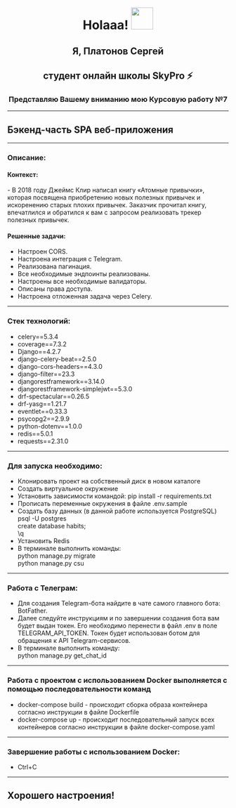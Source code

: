 <h1 align="center">Holaaa! <img src="https://media.giphy.com/media/hvRJCLFzcasrR4ia7z/giphy.gif" width="50"></h1>

<h2 align="center">Я, Платонов Сергей</h2>
<h2 align="center">студент онлайн школы SkyPro ⚡</h2>
<h3 align="center">Представляю Вашему вниманию мою Курсовую работу №7</h3>

***

<h2>Бэкенд-часть SPA веб-приложения</h2>

***

<h3>Описание:</h3>

<h4>Контекст:</h4>
 - В 2018 году Джеймс Клир написал книгу «Атомные привычки», 
    которая посвящена приобретению новых полезных привычек и искоренению старых плохих привычек. 
    Заказчик прочитал книгу, впечатлился и обратился к вам с запросом реализовать трекер полезных привычек.

<h4>Решенные задачи:</h4>

 - Настроен CORS.  
 - Настроена интеграция с Telegram.  
 - Реализована пагинация.  
 - Все необходимые эндпоинты реализованы.  
 - Настроены все необходимые валидаторы.  
 - Описаны права доступа.  
 - Настроена отложенная задача через Celery.

***

<h3>Стек технологий:</h3>

 - celery==5.3.4
 - coverage==7.3.2
 - Django==4.2.7
 - django-celery-beat==2.5.0
 - django-cors-headers==4.3.0
 - django-filter==23.3
 - djangorestframework==3.14.0
 - djangorestframework-simplejwt==5.3.0
 - drf-spectacular==0.26.5
 - drf-yasg==1.21.7
 - eventlet==0.33.3
 - psycopg2==2.9.9
 - python-dotenv==1.0.0
 - redis==5.0.1
 - requests==2.31.0

***

<h3>Для запуска необходимо:</h3>

 - Клонировать проект на собственный диск в новом каталоге
 - Создать виртуальное окружение
 - Установить зависимости командой: pip install -r requirements.txt
 - Прописать переменные окружения в файле .env.sample
 - Создать базу данных (в данной работе используется PostgreSQL)
<br> psql -U postgres
<br> create database habits;
<br> \q
 - Установить Redis
 - В терминале выполнить команды:
<br> python manage.py migrate
<br> python manage.py csu

***

<h3>Работа с Телеграм:</h3>

 - Для создания Telegram-бота найдите в чате самого главного бота: BotFather.
 - Далее следуйте инструкциям и по завершении создания бота вам будет выдан токен. 
Его необходимо перенести в файл .env в поле TELEGRAM_API_TOKEN. 
Токен будет использован ботом для обращения к API Telegram-сервисов.
 - В терминале выполнить команду:
<br> python manage.py get_chat_id

***

<h3>Работа с проектом с использованием Docker выполняется с помощью последовательности команд</h3>

- docker-compose build - происходит сборка образа контейнера согласно инструкции в файле Dockerfile
- docker-compose up - происходит последовательный запуск всех контейнеров согласно инструкции в файле docker-compose.yaml

***

<h3>Завершение работы с использованием Docker:</h3>

 - Ctrl+C

***

<h2>Хорошего настроения!</h2>
